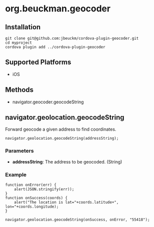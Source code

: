 
# org.beuckman.geocoder

## Installation

    git clone git@github.com:jbeuckm/cordova-plugin-geocoder.git
    cd myproject
    cordova plugin add ../cordova-plugin-geocoder

## Supported Platforms

- iOS

## Methods

- navigator.geocoder.geocodeString


## navigator.geolocation.geocodeString

Forward geocode a given address to find coordinates.

    navigator.geolocation.geocodeString(addressString);

### Parameters

- __addressString__: The address to be geocoded. (String)

### Example

    function onError(err) {
        alert(JSON.stringify(err));
    }
    function onSuccess(coords) {
        alert("The location is lat="+coords.latitude+", lon="+coords.longitude);
    }

    navigator.geolocation.geocodeString(onSuccess, onError, "55418");

